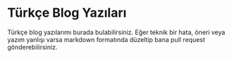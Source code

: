 # Türkçe Blog Yazıları

Türkçe blog yazılarımı burada bulabilirsiniz. Eğer teknik bir hata, öneri veya yazım yanlışı varsa markdown formatında düzeltip bana pull request gönderebilirsiniz.